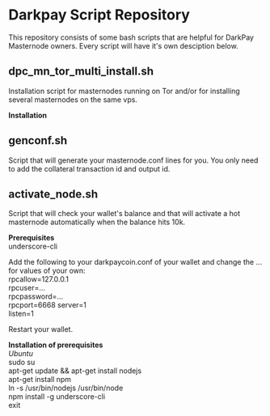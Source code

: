 # Darkpay Script Repository  
This repository consists of some bash scripts that are helpful for DarkPay Masternode owners. Every script will have it's own desciption below.  

## dpc_mn_tor_multi_install.sh  
Installation script for masternodes running on Tor and/or for installing several masternodes on the same vps. 

**Installation**  

## genconf.sh  
Script that will generate your masternode.conf lines for you. You only need to add the collateral transaction id and output id.  

## activate_node.sh  
Script that will check your wallet's balance and that will activate a hot masternode automatically when the balance hits 10k.  

**Prerequisites**  
underscore-cli  

Add the following to your darkpaycoin.conf of your wallet and change the ... for values of your own:  
rpcallow=127.0.0.1  
rpcuser=...  
rpcpassword=...  
rpcport=6668
server=1  
listen=1  

Restart your wallet.  

**Installation of prerequisites**  
*Ubuntu*  
    sudo su  
    apt-get update && apt-get install nodejs  
    apt-get install npm  
    ln -s /usr/bin/nodejs /usr/bin/node  
    npm install -g underscore-cli  
    exit  
